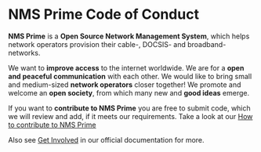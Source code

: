 # NMS Prime Code of Conduct

**NMS Prime** is a **Open Source Network Management System**, which helps network operators provision their cable-, DOCSIS- and broadband-networks.

We want to **improve access** to the internet worldwide.
We are for a **open and peaceful communication** with each other.
We would like to bring small and medium-sized **network operators** closer together!
We promote and welcome an **open society**, from which many new and **good ideas** emerge.

If you want to **contribute to NMS Prime** you are free to submit code, which we will review and add, if it meets our requirements.
Take a look at our [How to contribute to NMS Prime](https://github.com/nmsprime/nmsprime/blob/dev/CONTRIBUTING.md)

Also see [Get Involved](https://devel.roetzer-engineering.com/confluence/display/NMS/Get+involved) in our official documentation for more.
